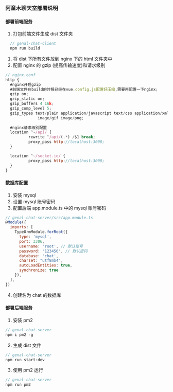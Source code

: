 ### 阿童木聊天室部署说明
#### 部署前端服务
1. 打包前端文件生成 dist 文件夹
```js
  // genal-chat-client
  npm run build 
```
1. 将 dist 下所有文件放到 nginx 下的 html 文件夹中
2. 配置 nginx 的 gzip (提高传输速度)和请求级别
```js
// nginx.conf
http {
  #nginx开启gzip
  #前端文件在build的时候已经在vue.config.js配置好压缩,需要再配置一下nginx;
  gzip on; 
  gzip_static on;
  gzip_buffers 4 16k;
  gzip_comp_level 5;
  gzip_types text/plain application/javascript text/css application/xml text/javascript application/x-httpd-php image/jpeg 
              image/gif image/png;
  
  #nginx请求级别配置
  location ^~/api/ {
          rewrite ^/api/(.*) /$1 break;
          proxy_pass http://localhost:3000;
  }

  location ^~/socket.io/ {
          proxy_pass http://localhost:3000;
  }     
}
```

#### 数据库配置
1. 安装 mysql
2. 设置 mysql 账号密码
3. 配置后端 app.module.ts 中的 mysql 账号密码
```js
// genal-chat-server/src/app.module.ts
@Module({
  imports: [
    TypeOrmModule.forRoot({
      type: 'mysql',
      port: 3306,
      username: 'root', // 默认账号
      password: '123456', // 默认密码
      database: 'chat',
      charset: "utf8mb4",
      autoLoadEntities: true,
      synchronize: true
    }),
  ],
})
```
4. 创建名为 chat 的数据库

#### 部署后端服务
1. 安装 pm2
```js
// genal-chat-server
npm i pm2 -g
```
2. 生成 dist 文件
```js
// genal-chat-server
npm run start:dev 
```
3. 使用 pm2 运行
```js
// genal-chat-server
npm run pm2
```

